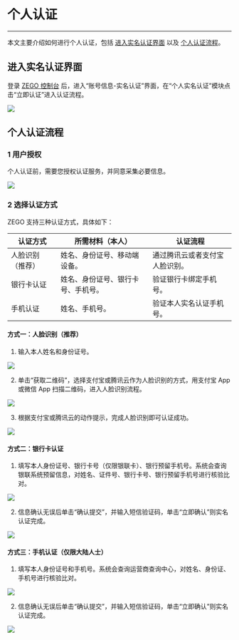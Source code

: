 # 个人认证

- - -

本文主要介绍如何进行个人认证，包括 [进入实名认证界面](#进入实名认证界面)  以及 [个人认证流程](#个人认证流程)。

## 进入实名认证界面

登录 [ZEGO 控制台](https://console.zego.im) 后，进入“账号信息-实名认证”界面，在“个人实名认证”模块点击“立即认证”进入认证流程。

<Frame width="512" height="auto" caption=""><img src="https://doc-media.zego.im/sdk-doc/Pics/console/102.png" /></Frame>

## 个人认证流程

### 1 用户授权

个人认证前，需要您授权认证服务，并同意采集必要信息。

<Frame width="512" height="auto" caption=""><img src="https://doc-media.zego.im/sdk-doc/Pics/console/0003.png" /></Frame>

### 2 选择认证方式

ZEGO 支持三种认证方式，具体如下：

| 认证方式 | 所需材料（本人） | 认证流程 |
| - | - | - |
| 人脸识别（推荐） | 姓名、身份证号、移动端设备。 | 通过腾讯云或者支付宝人脸识别。 |
| 银行卡认证 | 姓名、身份证号、银行卡号、手机号。 | 验证银行卡绑定手机号。 |
| 手机认证 | 姓名、手机号。 | 验证本人实名认证手机号。 |

#### 方式一：人脸识别（推荐）

1. 输入本人姓名和身份证号。
<Frame width="512" height="auto" caption=""><img src="https://doc-media.zego.im/sdk-doc/Pics/console/0004.png" /></Frame>

2. 单击“获取二维码”，选择支付宝或腾讯云作为人脸识别的方式，用支付宝 App 或微信 App 扫描二维码，进入人脸识别流程。
<Frame width="512" height="auto" caption=""><img src="https://doc-media.zego.im/sdk-doc/Pics/console/0005.png" /></Frame>

3. 根据支付宝或腾讯云的动作提示，完成人脸识别即可认证成功。
<Frame width="512" height="auto" caption=""><img src="https://doc-media.zego.im/sdk-doc/Pics/console/0006.png" /></Frame>

#### 方式二：银行卡认证

1. 填写本人身份证号、银行卡号（仅限银联卡）、银行预留手机号。系统会查询银联系统预留信息，对姓名、证件号、银行卡号、银行预留手机号进行核验比对。
<Frame width="512" height="auto" caption=""><img src="https://doc-media.zego.im/sdk-doc/Pics/console/0008.png" /></Frame>

2. 信息确认无误后单击“确认提交”，并输入短信验证码，单击“立即确认”则实名认证完成。
<Frame width="512" height="auto" caption=""><img src="https://doc-media.zego.im/sdk-doc/Pics/console/0009.png" /></Frame>

#### 方式三：手机认证（仅限大陆人士）

1. 填写本人身份证号和手机号。系统会查询运营商查询中心，对姓名、身份证、手机号进行核验比对。
<Frame width="512" height="auto" caption=""><img src="https://doc-media.zego.im/sdk-doc/Pics/console/0010.png" /></Frame>

2. 信息确认无误后单击“确认提交”，并输入短信验证码，单击“立即确认”则实名认证完成。
<Frame width="512" height="auto" caption=""><img src="https://doc-media.zego.im/sdk-doc/Pics/console/0011.png" /></Frame>
